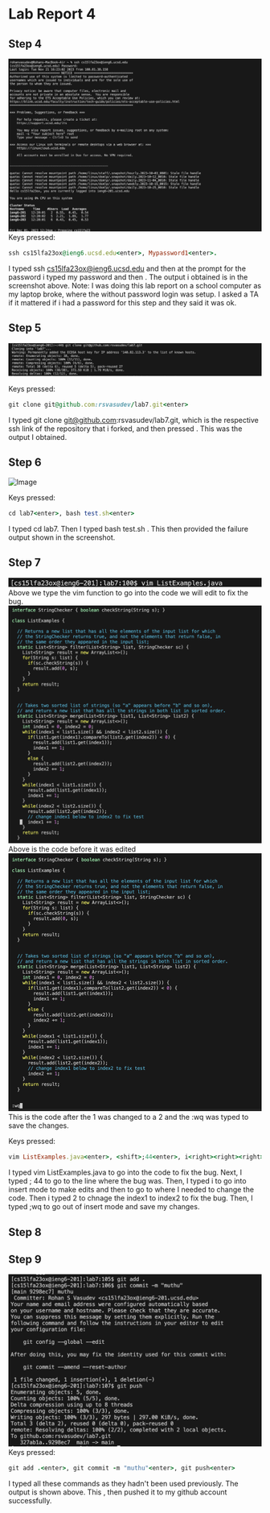 # Lab Report 4

## Step 4 
![Image](LoggingIn.png)
Keys pressed: 
```ruby
ssh cs15lfa23ox@ieng6.ucsd.edu<enter>, Mypassword1<enter>.
```
I typed ssh cs15lfa23ox@ieng6.ucsd.edu <enter> and then at the prompt for the password i typed my password and then <enter>. The output i obtained is in the screenshot above. 
Note: I was doing this lab report on a school computer as my laptop broke, where the without password login was setup. I asked a TA if it mattered if i had a password for this step and they said it was ok.

## Step 5
![Image](cloning.png)

Keys pressed:
```ruby
git clone git@github.com:rsvasudev/lab7.git<enter>
```
I typed git clone git@github.com:rsvasudev/lab7.git, which is the respective ssh link of the repository that i forked, and then pressed <enter>. This was the output I obtained.

## Step 6
![Image](actualrunningtests.png)

Keys pressed:
```ruby
cd lab7<enter>, bash test.sh<enter>
```
I typed cd lab7<enter>. Then I typed bash test.sh <enter>. This then provided the failure output shown in the screenshot.

## Step 7
![Image](vim.png)
Above we type the vim function to go into the code we will edit to fix the bug.
![Image](CodeBefore.png)
Above is the code before it was edited
![Image](codeafter.png)
This is the code after the 1 was changed to a 2 and the :wq was typed to save the changes.

Keys pressed:
```ruby
vim ListExamples.java<enter>, <shift>;44<enter>, i<right><right><right><right><right><right><delete>2, <esc><shift>;wq<enter>
```
I typed vim ListExamples.java <enter> to go into the code to fix the bug. Next, I typed  <shift> ; 44 <enter> to go to the line where the bug was. Then, I typed i to go into insert mode to make edits and then <right><right><right><right><right><right> to go to where I needed to change the code. Then i typed <delete> 2 to chnage the index1 to index2 to fix the bug. Then, I typed <esc><shift>;wq<enter> to go out of insert mode and save my changes.

## Step 8


## Step 9
![Image](laststep.png)
Keys pressed:
```ruby
git add .<enter>, git commit -m "muthu"<enter>, git push<enter>
```
I typed all these commands as they hadn't been used previously. The output is shown above. This , then pushed it to my github account successfully.


